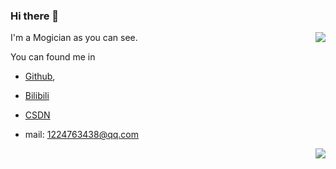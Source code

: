 ### Hi there 👋


<img align="right" src="https://github-readme-stats.vercel.app/api/top-langs/?username=Concyclics&layout=compact&theme=tokyonight" />


I'm a Mogician as you can see.

You can found me in 

- [Github](https://github.com/Concyclics), 

- [Bilibili](https://space.bilibili.com/8271556)

- [CSDN](https://blog.csdn.net/qq_21008741)

- mail: 1224763438@qq.com

<img align="right" src="https://github-readme-stats.vercel.app/api?username=Concyclics&show_icons=true&theme=tokyonight" />



<!--[![Anurag's github stats](https://github-readme-stats.vercel.app/api?username=Concyclics&show_icons=true&theme=tokyonight)](https://github.com/Concyclics/github-readme-stats)-->

<!--<img align="right" src="https://github-readme-stats.vercel.app/api/top-langs/?username=Concyclics&layout=compact&theme=tokyonight" />-->

<!--[![Top Langs](https://github-readme-stats.vercel.app/api/top-langs/?username=Concyclics&layout=compact&theme=tokyonight)](https://github.com/Concyclics/github-readme-stats)-->

<!--
**Concyclics/Concyclics** is a ✨ _special_ ✨ repository because its `README.md` (this file) appears on your GitHub profile.

Here are some ideas to get you started:

- 🔭 I’m currently working on ...
- 🌱 I’m currently learning ...
- 👯 I’m looking to collaborate on ...
- 🤔 I’m looking for help with ...
- 💬 Ask me about ...
- 📫 How to reach me: ...
- 😄 Pronouns: ...
- ⚡ Fun fact: ...
-->
<!--- 🌱 I’m currently learning on South China University of Technology and I graduated from Fuzhou NO.3 Middle School.-->
